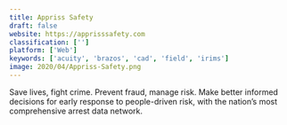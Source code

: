 ```yaml
---
title: Appriss Safety
draft: false 
website: https://apprisssafety.com
classification: ['']
platform: ['Web']
keywords: ['acuity', 'brazos', 'cad', 'field', 'irims']
image: 2020/04/Appriss-Safety.png
---
```

Save lives, fight crime. Prevent fraud, manage risk. Make better informed decisions for early response to people-driven risk, with the nation’s most comprehensive arrest data network.